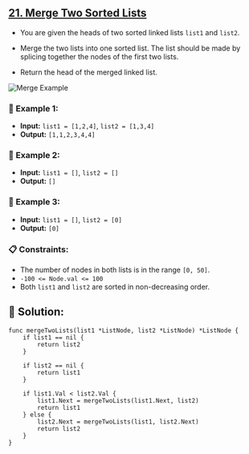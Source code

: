 ## [21. Merge Two Sorted Lists](https://leetcode.com/problems/merge-two-sorted-lists/)

- You are given the heads of two sorted linked lists `list1` and `list2`.

- Merge the two lists into one sorted list. The list should be made by splicing together the nodes of the first two lists.

- Return the head of the merged linked list.

![Merge Example](https://assets.leetcode.com/uploads/2020/10/03/merge_ex1.jpg)

### 🌟 Example 1:

- **Input:** `list1 = [1,2,4]`, `list2 = [1,3,4]`
- **Output:** `[1,1,2,3,4,4]`

### 🌟 Example 2:

- **Input:** `list1 = []`, `list2 = []`
- **Output:** `[]`

### 🌟 Example 3:

- **Input:** `list1 = []`, `list2 = [0]`
- **Output:** `[0]`

### 📋 Constraints:

- The number of nodes in both lists is in the range `[0, 50]`.
- `-100 <= Node.val <= 100`
- Both `list1` and `list2` are sorted in non-decreasing order.

## 🎉 Solution:

```golang
func mergeTwoLists(list1 *ListNode, list2 *ListNode) *ListNode {
	if list1 == nil {
		return list2
	}

	if list2 == nil {
		return list1
	}

	if list1.Val < list2.Val {
		list1.Next = mergeTwoLists(list1.Next, list2)
		return list1
	} else {
		list2.Next = mergeTwoLists(list1, list2.Next)
		return list2
	}
}
```
